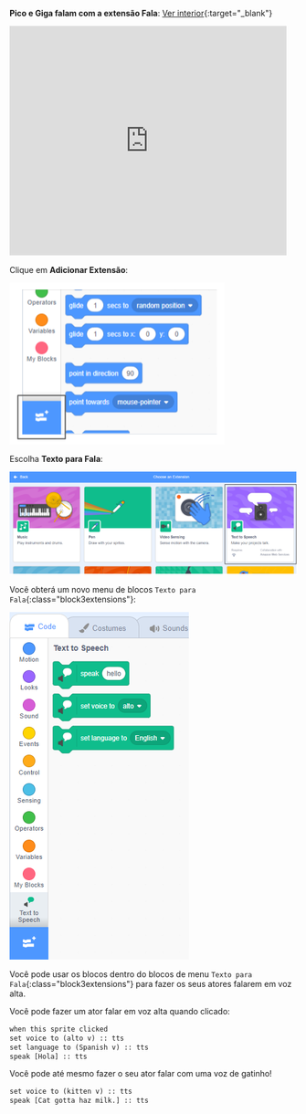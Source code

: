 **Pico e Giga falam com a extensão Fala**: [Ver interior](https://scratch.mit.edu/projects/499373708/editor){:target="_blank"}

<div class="scratch-preview">
  <iframe allowtransparency="true" width="485" height="402" src="https://scratch.mit.edu/projects/embed/499373708/?autostart=false" frameborder="0"></iframe>
</div>

Clique em **Adicionar Extensão**:

![Ícone 'Adicionar Extensão'.](images/add-extension.png)

Escolha **Texto para Fala**:

![Extensão 'Texto para fala' em destaque.](images/text-to-speech.png)

Você obterá um novo menu de blocos `Texto para Fala`{:class="block3extensions"}:

![Blocos de menu 'Texto para Fala'.](images/text-to-speech-blocks.png)

Você pode usar os blocos dentro do blocos de menu `Texto para Fala`{:class="block3extensions"} para fazer os seus atores falarem em voz alta.

Você pode fazer um ator falar em voz alta quando clicado:

```blocks3
when this sprite clicked
set voice to (alto v) :: tts
set language to (Spanish v) :: tts
speak [Hola] :: tts
```

Você pode até mesmo fazer o seu ator falar com uma voz de gatinho!

```blocks3
set voice to (kitten v) :: tts
speak [Cat gotta haz milk.] :: tts
```
